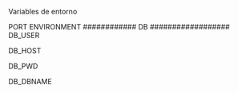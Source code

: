 Variables de entorno

PORT
ENVIRONMENT
############ DB ##################
DB_USER

DB_HOST

DB_PWD

DB_DBNAME
